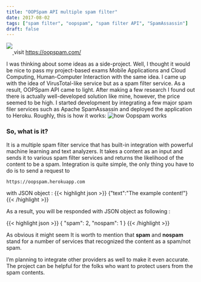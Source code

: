```yaml
---
title: "OOPSpam API multiple spam filter"
date: 2017-08-02
tags: ["spam filter", "oopspam", "spam filter API", "SpamAssassin"]
draft: false
---
```

<a href="https://oopspam.com/"> <img src="/images/oopspamWebsite.png" style="margin-bottom:1em;"/> </a>
visit https://oopspam.com/ </p>
I was thinking about some ideas as a side-project. Well, I thought it would be nice to pass my project-based exams Mobile Applications and Cloud Computing, Human-Computer Interaction with the same idea. I came up with the idea of VirusTotal-like service but as a spam filter service. As a result, OOPSpam API came to light. After making a few research I found out there is actually well-developed solution like mine, however, the price seemed to be high. I started development by integrating a few major spam filer services such as Apache SpamAssassin and deployed the application to Heroku. Roughly, this is how it works:
![how Oopspam works](/images/oopspam.png)

### So, what is it?

It is a multiple spam filter service that has built-in integration with powerful machine learning and text analyzers. It takes a content as an input and sends it to various spam filter services and returns the likelihood of the content to be a spam.
Integration is quite simple, the only thing you have to do is to send a request to
```url
https://oopspam.herokuapp.com 
```

with JSON object :
{{< highlight json >}}
{"text":"The example content!"}
{{< /highlight >}}

As a result, you will be responded with JSON object as following :

{{< highlight json >}}
{
"spam": 2,
"nospam": 1
}
{{< /highlight >}}

As obvious it might seem It is worth to mention that **spam** and **nospam** stand for a number of services that recognized the content as a spam/not spam.

I’m planning to integrate other providers as well to make it even accurate. The project can be helpful for the folks who want to protect users from the spam contents.
